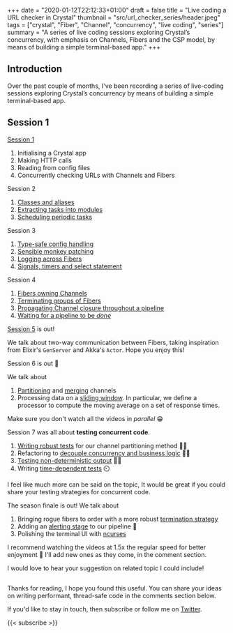 +++
date = "2020-01-12T22:12:33+01:00"
draft = false
title = "Live coding a URL checker in Crystal"
thumbnail = "src/url_checker_series/header.jpeg"
tags = ["crystal", "Fiber", "Channel", "concurrency", "live coding", "series"]
summary = "A series of live coding sessions exploring Crystal’s concurrency, with emphasis on Channels, Fibers and the CSP model, by means of building a simple terminal-based app."
+++

## Introduction
Over the past couple of months, I've been recording a series of live-coding sessions exploring Crystal’s concurrency by means of building a simple terminal-based app.

## Session 1
[Session 1](https://www.youtube.com/watch?v=Q1wOFmt3yng)
1. Initialising a Crystal app
2. Making HTTP calls
3. Reading from config files
4. Concurrently checking URLs with Channels and Fibers

Session 2
1. [Classes and aliases](https://www.youtube.com/watch?v=e9nBJTFCohg)
2. [Extracting tasks into modules](https://www.youtube.com/watch?v=F2ju3VOOosA)
3. [Scheduling periodic tasks](https://www.youtube.com/watch?v=uQaHz2g_39c)

Session 3
1. [Type-safe config handling](https://www.youtube.com/watch?v=-IAkeAFW7xQ)
2. [Sensible monkey patching](https://www.youtube.com/watch?v=bx3C73EKqIw)
3. [Logging across Fibers](https://www.youtube.com/watch?v=BjgYHxZ7ztI)
4. [Signals, timers and select statement](https://www.youtube.com/watch?v=x_9y7Z8MvHE)

Session 4
1. [Fibers owning Channels](https://www.youtube.com/watch?v=On5tkzJx1Gs)
2. [Terminating groups of Fibers](https://www.youtube.com/watch?v=i_yfrOP3BJc)
3. [Propagating Channel closure throughout a pipeline](https://www.youtube.com/watch?v=OPWLvPsYo5g)
4. [Waiting for a pipeline to be *done*](https://www.youtube.com/watch?v=d6JaNC35R20)

[Session 5](https://www.youtube.com/watch?v=-cXmAZTEjy4) is out!

We talk about two-way communication between Fibers, taking inspiration from Elixir's `GenServer` and Akka's `Actor`. Hope you enjoy this!

Session 6 is out :tada:

We talk about
1. [Partitioning](https://www.youtube.com/watch?v=xcHcqdm1Q84) and [merging](https://www.youtube.com/watch?v=v5P6scaJHV0) channels
2. Processing data on a [sliding window](https://www.youtube.com/watch?v=u55XmYgU-B8). In particular, we define a processor to compute the moving average on a set of response times.

Make sure you don't watch all the videos in *parallel* :grin:

Session 7 was all about **testing concurrent code**.

1. [Writing robust tests](https://www.youtube.com/watch?v=1SumwtRv2tI) for our channel partitioning method :weight_lifting_woman:
1. Refactoring to [decouple concurrency and business logic](https://www.youtube.com/watch?v=FkBEaltQE1k) :merman:
1. [Testing non-deterministic output](https://www.youtube.com/watch?v=HN5Mx0Vrc8Y) :woman_shrugging:
1. Writing [time-dependent tests](https://www.youtube.com/watch?v=MKtDeYDHm3g) :timer_clock:

I feel like much more can be said on the topic, It would be great if you could share your testing strategies for concurrent code.

The season finale is out! We talk about
1. Bringing rogue fibers to order with a more robust [termination strategy](https://www.youtube.com/watch?v=tz732LThVGo)
1. Adding an [alerting stage](https://www.youtube.com/watch?v=egmKFrqwfh0) to our pipeline :rotating_light:
1. Polishing the terminal UI with [ncurses](https://www.youtube.com/watch?v=hpNFVdnRric)

I recommend watching the videos at 1.5x the regular speed for better enjoyment :robot:
I'll add new ones as they come, in the comment section.

I would love to hear your suggestion on related topic I could include!

## 

Thanks for reading, I hope you found this useful. You can share your ideas on writing performant, thread-safe code in the comments section below.

If you'd like to stay in touch, then subscribe or follow me on [Twitter](https://twitter.com/lbarasti).

{{< subscribe >}}